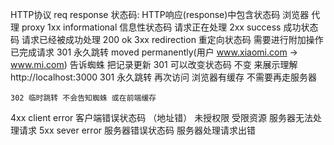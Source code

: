 HTTP协议 req response
状态码:  HTTP响应(response)中包含状态码 
浏览器 代理 proxy
1xx   informational 信息性状态码 请求正在处理 
2xx success 成功状态码 请求已经被成功处理
200 ok
3xx redirection 重定向状态码 需要进行附加操作已完成请求
    301 永久跳转 moved permanently(用户 www.xiaomi.com -> www.mi.com)
    告诉蜘蛛 把记录更新 301 可以改变状态码 不变 来展示理解
    http://localhost:3000 301 永久跳转 再次访问 浏览器有缓存 不需要再走服务器

    302 临时跳转 不会告知蜘蛛 或在前端缓存
4xx client error 客户端错误状态码 （地址错） 未授权限 受限资源 服务器无法处理请求
5xx sever error 服务器错误状态码 服务器处理请求出错